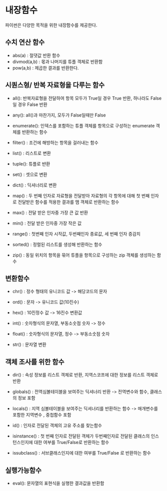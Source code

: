# 내장함수

파이썬은 다양한 목적을 위한 내장함수를 제공한다.

## 수치 연산 함수

* abs(a) : 절댓값 반환 함수
* divmod(a,b) : 몫과 나머지를 튜플 객체로 반환함
* pow(a,b) : 제곱한 결과를 반환한다.

## 시퀀스형/ 반복 자료형을 다루는 함수

* all(): 반복자료형을 전달하여 항목 모두가 True일 경우 True 반환, 하나라도 False 일 경우 False 반환
* any(): all()과 마찬가지, 모두가 False일때만 False
* enumerate(): 인덱스를 포함하는 튜플 객체를 항목으로 구성하는 enumerate 객체를 반환하는 함수
* filter() : 조건에 해방하는 항목을 걸러내는 함수
* list() : 리스트로 변환
* tuple(): 튜플로 뱐환
* set() : 셋으로 변환
* dict() : 딕셔너리로 변환

* map() : 두 번째 인자로 자료형을 전달받아 자료형의 각 항목에 대해 첫 번째 인자로 전달받은 함수를 적용한 결과를 맴 객체로 반환하는 함수
* max() : 전달 받은 인자중 가장 큰 값 반환
* min() : 전달 받은 인자중 가장 작은 값 
* range() : 첫번째 인자 시작값, 두번째인자 종료값, 세 번째 인자 증감치

* sorted() : 정렬된 리스트를 생성해 반환하는 함수
* zip() : 동일 위치의 항목을 묶어 튜플을 항목으로 구성하는 zip 객체를 생성하는 함수

## 변환함수

* chr() : 정수 형태의 유니코드 값 -> 해당코드의 문자
* ord() : 문자 -> 유니코드 값(10진수)
* hex() : 10진정수 값 -> 16진수 변환값

* int() : 숫자형식의 문자열, 부동소숫점 숫자 -> 정수
* float() : 숫자형식의 문자열, 정수 -> 부동소숫점 숫자
* str() : 문자열 변환

## 객체 조사를 위한 함수

* dir() : 속성 정보를 리스트 객체로 반환, 지역스코프에 대한 정보를 리스트 객체로 반환
* globals() : 전역심볼테이블을 보여주는 딕셔너리 반환 -> 전역변수와 함수, 클래스의 정보 포함
* locals() : 지역 심볼테이블을 보여주는 딕셔너리를 반환하는 함수 -> 매개변수를 포함한 지역변수 , 중첩함수 포함
* id() : 인자로 전달된 객체의 고유 주소를 찾는함수

* isinstance() : 첫 번째 인자로 전달된 객체가 두번째인자로 전달된 클래스의 인스턴스인지에 대한 여부를 True/False로 반환하는 함수
* issubclass() : 서브클래스인지에 대한 여부를 True/False 로 반환하는 함수

## 실행가능함수

* eval(): 문자열의 표현식을 실행한 결과값을 반환함